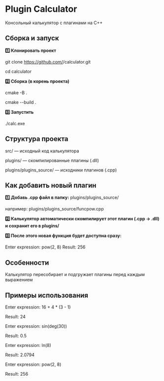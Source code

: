 # Plugin Calculator
Консольный калькулятор с плагинами на C++

## Сборка и запуск
**1️⃣ Клонировать проект**

git clone https://github.com/<your-username>/calculator.git

cd calculator

**2️⃣ Сборка (в корень проекта)**

cmake -B .

cmake --build .

**3️⃣ Запустить**

./calc.exe

## Структура проекта
src/ — исходный код калькулятора

plugins/ — скомпилированные плагины (.dll)

plugins/plugins_source/ — исходники плагинов (.cpp)

## Как добавить новый плагин
**1️⃣ Добавь .cpp файл в папку:**
plugins/plugins_source/

например:
plugins/plugins_source/funcpow.cpp

**2️⃣ Калькулятор автоматически скомпилирует этот плагин (.cpp → .dll) и сохранит его в plugins/**

**3️⃣ После этого новая функция будет доступна сразу:**

Enter expression: pow(2, 8)
Result: 256

## Особенности
Калькулятор пересобирает и подгружает плагины перед каждым выражением

## Примеры использования
Enter expression: 16 + 4 * (3 - 1)

Result: 24

Enter expression: sin(deg(30))

Result: 0.5

Enter expression: ln(8)

Result: 2.0794

Enter expression: pow(2, 8)

Result: 256

